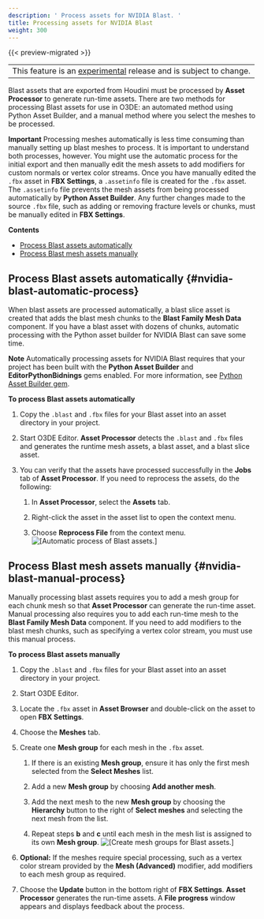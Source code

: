 ```yaml
---
description: ' Process assets for NVIDIA Blast. '
title: Processing assets for NVIDIA Blast
weight: 300
---
```


{{< preview-migrated >}}

|  |
| --- |
| This feature is an [experimental](/docs/userguide/ly-glos-chap#experimental) release and is subject to change\.  |

Blast assets that are exported from Houdini must be processed by **Asset Processor** to generate run\-time assets\. There are two methods for processing Blast assets for use in O3DE: an automated method using Python Asset Builder, and a manual method where you select the meshes to be processed\.

**Important**
Processing meshes automatically is less time consuming than manually setting up blast meshes to process\. It is important to understand both processes, however\. You might use the automatic process for the initial export and then manually edit the mesh assets to add modifiers for custom normals or vertex color streams\.
Once you have manually edited the `.fbx` asset in **FBX Settings**, a `.assetinfo` file is created for the `.fbx` asset\. The `.assetinfo` file prevents the mesh assets from being processed automatically by **Python Asset Builder**\. Any further changes made to the source `.fbx` file, such as adding or removing fracture levels or chunks, must be manually edited in **FBX Settings**\.

**Contents**
+ [Process Blast assets automatically](#nvidia-blast-automatic-process)
+ [Process Blast mesh assets manually](#nvidia-blast-manual-process)

## Process Blast assets automatically {#nvidia-blast-automatic-process}

When blast assets are processed automatically, a blast slice asset is created that adds the blast mesh chunks to the **Blast Family Mesh Data** component\. If you have a blast asset with dozens of chunks, automatic processing with the Python asset builder for NVIDIA Blast can save some time\.

**Note**
Automatically processing assets for NVIDIA Blast requires that your project has been built with the **Python Asset Builder** and **EditorPythonBidnings** gems enabled\. For more information, see [Python Asset Builder gem](/docs/user-guide/features/assets/builder/_index.md)\.

**To process Blast assets automatically**

1. Copy the `.blast` and `.fbx` files for your Blast asset into an asset directory in your project\.

1. Start O3DE Editor\. **Asset Processor** detects the `.blast` and `.fbx` files and generates the runtime mesh assets, a blast asset, and a blast slice asset\.

1. You can verify that the assets have processed successfully in the **Jobs** tab of **Asset Processor**\. If you need to reprocess the assets, do the following:

   1. In **Asset Processor**, select the **Assets** tab\.

   1. Right\-click the asset in the asset list to open the context menu\.

   1. Choose **Reprocess File** from the context menu\.
![\[Automatic process of Blast assets.\]](/images/user-guide/physx/blast/ui-blast-process-automatic.png)

## Process Blast mesh assets manually {#nvidia-blast-manual-process}

Manually processing blast assets requires you to add a mesh group for each chunk mesh so that **Asset Processor** can generate the run\-time asset\. Manual processing also requires you to add each run\-time mesh to the **Blast Family Mesh Data** component\. If you need to add modifiers to the blast mesh chunks, such as specifying a vertex color stream, you must use this manual process\.

**To process Blast assets manually**

1. Copy the `.blast` and `.fbx` files for your Blast asset into an asset directory in your project\.

1. Start O3DE Editor\.

1. Locate the `.fbx` asset in **Asset Browser** and double\-click on the asset to open **FBX Settings**\.

1. Choose the **Meshes** tab\.

1. Create one **Mesh group** for each mesh in the `.fbx` asset\.

   1. If there is an existing **Mesh group**, ensure it has only the first mesh selected from the **Select Meshes** list\.

   1. Add a new **Mesh group** by choosing **Add another mesh**\.

   1. Add the next mesh to the new **Mesh group** by choosing the **Hierarchy** button to the right of **Select meshes** and selecting the next mesh from the list\.

   1. Repeat steps **b** and **c** until each mesh in the mesh list is assigned to its own **Mesh group**\.
![\[Create mesh groups for Blast assets.\]](/images/user-guide/physx/blast/ui-blast-asset-mesh-groups.png)

1. **Optional:** If the meshes require special processing, such as a vertex color stream provided by the **Mesh \(Advanced\)** modifier, add modifiers to each mesh group as required\.

1. Choose the **Update** button in the bottom right of **FBX Settings**\. **Asset Processor** generates the run\-time assets\. A **File progress** window appears and displays feedback about the process\.